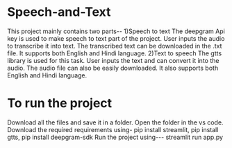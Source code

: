 # Speech-and-Text
This project mainly contains two parts-- 
1)Speech to text
The deepgram Api key is used to make speech to text part of the project. User inputs the audio to transcribe it into text. The transcribed text can be downloaded in the .txt file. It supports both English and Hindi language.
2)Text to speech
The gtts library is used for this task. User inputs the text and can convert it into the audio. The audio file can also be easily downloaded. It also supports both English and Hindi language.

# To run the project
Download all the files and save it in a folder. Open the folder in the vs code.
Download the required requirements using-
pip install streamlit,
pip install gtts,
pip install deepgram-sdk
Run the project using---
streamlit run app.py
